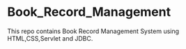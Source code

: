 # Book_Record_Management
This repo contains  Book Record Management System
using HTML,CSS,Servlet and JDBC.
